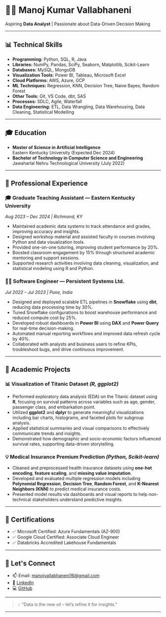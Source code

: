 # 👨‍💻 Manoj Kumar Vallabhaneni

Aspiring **Data Analyst** | Passionate about Data-Driven Decision Making

---

## 📊 Technical Skills
- **Programming:** Python, SQL, R, Java
- **Libraries:** NumPy, Pandas, SciPy, Seaborn, Matplotlib, Scikit-Learn
- **Databases:** MySQL, MongoDB
- **Visualization Tools:** Power BI, Tableau, Microsoft Excel
- **Cloud Platforms:** AWS, Azure, GCP
- **ML Techniques:** Regression, KNN, Decision Tree, Naive Bayes, Random Forest
- **Other Tools:** Git, VS Code, dbt, SAS
- **Processes:** SDLC, Agile, Waterfall
- **Data Engineering:** ETL, Data Wrangling, Data Warehousing, Data Cleaning, Statistical Modelling

---

## 🎓 Education
- **Master of Science in Artificial Intelligence**  
  Eastern Kentucky University (Expected Dec 2024)
- **Bachelor of Technology in Computer Science and Engineering**  
  Jawaharlal Nehru Technological University (July 2022)

---

## 💼 Professional Experience

### 🎓 Graduate Teaching Assistant — Eastern Kentucky University  
*Aug 2023 – Dec 2024 | Richmond, KY*
- Maintained academic data systems to track attendance and grades, improving accuracy and insights.  
- Designed workshop material and assisted faculty in courses involving Python and data visualization tools.  
- Provided one-on-one tutoring, improving student performance by 20%.  
- Boosted classroom engagement by 15% through structured academic mentoring and support sessions.  
- Supported research activities involving data cleaning, visualization, and statistical modeling using R and Python.  

### 🧑‍💻 Software Engineer — Persistent Systems Ltd.  
*Jul 2022 – Jul 2023 | Pune, India*
- Designed and deployed scalable ETL pipelines in **Snowflake** using **dbt**, reducing data processing time by 30%.  
- Tuned Snowflake configurations to boost warehouse performance and reduced compute cost by 25%.  
- Developed robust dashboards in **Power BI** using **DAX** and **Power Query** for real-time decision-making.  
- Automated manual reporting workflows and improved data refresh cycle by 40%.  
- Collaborated with analysts and business users to refine KPIs, troubleshoot bugs, and drive continuous improvement.

---

## 🧪 Academic Projects

### 📊 Visualization of Titanic Dataset *(R, ggplot2)*
- Performed exploratory data analysis (EDA) on the Titanic dataset using **R**, focusing on survival patterns across variables such as age, gender, passenger class, and embarkation point.
- Utilized **ggplot2** and **dplyr** to generate meaningful visualizations including bar charts, histograms, and faceted plots for subgroup analysis.
- Applied statistical summaries and visual comparisons to effectively communicate trends and insights.
- Demonstrated how demographic and socio-economic factors influenced survival rates, supporting data-driven storytelling.

### 💡 Medical Insurance Premium Prediction *(Python, Scikit-learn)*
- Cleaned and preprocessed health insurance datasets using **one-hot encoding**, **feature scaling**, and **missing value imputation**.
- Developed and evaluated multiple regression models including **Polynomial Regression**, **Decision Tree**, **Random Forest**, and **K-Nearest Neighbors (KNN)** to predict medical insurance costs.
- Presented model results via dashboards and visual reports to help non-technical stakeholders understand predictive insights.

---
## 📜 Certifications
- ✅ Microsoft Certified: Azure Fundamentals (AZ-900)
- ✅ Google Cloud Certified: Associate Cloud Engineer
- ✅ Databricks Accredited Lakehouse Fundamentals

---

## 🔗 Let's Connect
- 📫 Email: [manojvallabhaneni16@gmail.com](mailto:manojvallabhaneni16@gmail.com)
- 💼 [LinkedIn]((https://www.linkedin.com/in/manoj-kumar-vallabhaneni-5b3774212/))
- 💻 [GitHub](https://github.com/vall9133)

---

> 💡 "Data is the new oil – let’s refine it for insights."

---


